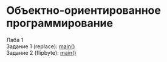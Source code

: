 # Объектно-ориентированное программирование
Лаба 1  
Задание 1 (replace): [main()](Task1/Replace/main.cpp#L6)  
Задание 2 (flipbyte): [main()](Task1/Flipbyte/main.cpp#L50)
